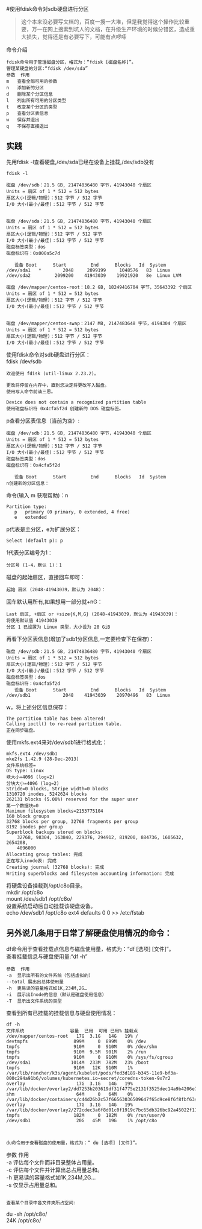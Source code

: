 #使用fdisk命令对sdb硬盘进行分区  
>这个本来没必要写文档的，百度一搜一大堆，但是我觉得这个操作比较重要，万一在网上搜索到坑人的文档，在升级生产环境的时候分错区，造成重大损失，觉得还是有必要写下，可能有点啰嗦  
  
命令介绍  
```  
fdisk命令用于管理磁盘分区，格式为：“fdisk [磁盘名称]”。  
管理某硬盘的分区:“fdisk /dev/sda”  
参数	作用  
m	查看全部可用的参数  
n	添加新的分区  
d	删除某个分区信息  
l	列出所有可用的分区类型  
t	改变某个分区的类型  
p	查看分区表信息  
w	保存并退出  
q	不保存直接退出  
```  
  
实践  
---  
先用fdisk -l查看硬盘,/dev/sda已经在设备上挂载,/dev/sdb没有  
```  
fdisk -l  
  
磁盘 /dev/sdb：21.5 GB, 21474836480 字节，41943040 个扇区  
Units = 扇区 of 1 * 512 = 512 bytes  
扇区大小(逻辑/物理)：512 字节 / 512 字节  
I/O 大小(最小/最佳)：512 字节 / 512 字节  
  
  
磁盘 /dev/sda：21.5 GB, 21474836480 字节，41943040 个扇区  
Units = 扇区 of 1 * 512 = 512 bytes  
扇区大小(逻辑/物理)：512 字节 / 512 字节  
I/O 大小(最小/最佳)：512 字节 / 512 字节  
磁盘标签类型：dos  
磁盘标识符：0x000a5c7d  
  
   设备 Boot      Start         End      Blocks   Id  System  
/dev/sda1   *        2048     2099199     1048576   83  Linux  
/dev/sda2         2099200    41943039    19921920   8e  Linux LVM  
  
磁盘 /dev/mapper/centos-root：18.2 GB, 18249416704 字节，35643392 个扇区  
Units = 扇区 of 1 * 512 = 512 bytes  
扇区大小(逻辑/物理)：512 字节 / 512 字节  
I/O 大小(最小/最佳)：512 字节 / 512 字节  
  
  
磁盘 /dev/mapper/centos-swap：2147 MB, 2147483648 字节，4194304 个扇区  
Units = 扇区 of 1 * 512 = 512 bytes  
扇区大小(逻辑/物理)：512 字节 / 512 字节  
I/O 大小(最小/最佳)：512 字节 / 512 字节  
```  
使用fdisk命令对sdb硬盘进行分区：  
fdisk /dev/sdb  
```  
欢迎使用 fdisk (util-linux 2.23.2)。  
  
更改将停留在内存中，直到您决定将更改写入磁盘。  
使用写入命令前请三思。  
  
Device does not contain a recognized partition table  
使用磁盘标识符 0x4cfa5f2d 创建新的 DOS 磁盘标签。  
```  
p查看分区表信息（当前为空）:  
```  
磁盘 /dev/sdb：21.5 GB, 21474836480 字节，41943040 个扇区  
Units = 扇区 of 1 * 512 = 512 bytes  
扇区大小(逻辑/物理)：512 字节 / 512 字节  
I/O 大小(最小/最佳)：512 字节 / 512 字节  
磁盘标签类型：dos  
磁盘标识符：0x4cfa5f2d  
  
   设备 Boot      Start         End      Blocks   Id  System  
n创建新的分区信息：
```
命令(输入 m 获取帮助)：n
```
Partition type:
   p   primary (0 primary, 0 extended, 4 free)
   e   extended
```
p代表是主分区，e为扩展分区：  
```   
Select (default p): p  
```  
1代表分区编号为1：  
```  
分区号 (1-4，默认 1)：1  
```  
磁盘的起始扇区，直接回车即可：  
```  
起始 扇区 (2048-41943039，默认为 2048)：  
```  
回车默认用所有,如果想用一部分就+nG：  
```  
Last 扇区, +扇区 or +size{K,M,G} (2048-41943039，默认为 41943039)：  
将使用默认值 41943039  
分区 1 已设置为 Linux 类型，大小设为 20 GiB  
```  
再看下分区表信息(增加了sdb1分区信息,一定要检查下在保存)：  
```  
磁盘 /dev/sdb：21.5 GB, 21474836480 字节，41943040 个扇区  
Units = 扇区 of 1 * 512 = 512 bytes  
扇区大小(逻辑/物理)：512 字节 / 512 字节  
I/O 大小(最小/最佳)：512 字节 / 512 字节  
磁盘标签类型：dos  
磁盘标识符：0x4cfa5f2d  
   设备 Boot      Start         End      Blocks   Id  System  
/dev/sdb1            2048    41943039    20970496   83  Linux  
```  
w，将上述分区信息保存：  
```  
The partition table has been altered!  
Calling ioctl() to re-read partition table.  
正在同步磁盘。  
```  
使用mkfs.ext4来对/dev/sdb1进行格式化：  
```  
mkfs.ext4 /dev/sdb1  
mke2fs 1.42.9 (28-Dec-2013)  
文件系统标签=  
OS type: Linux  
块大小=4096 (log=2)  
分块大小=4096 (log=2)  
Stride=0 blocks, Stripe width=0 blocks  
1310720 inodes, 5242624 blocks  
262131 blocks (5.00%) reserved for the super user  
第一个数据块=0  
Maximum filesystem blocks=2153775104  
160 block groups  
32768 blocks per group, 32768 fragments per group  
8192 inodes per group  
Superblock backups stored on blocks:  
	32768, 98304, 163840, 229376, 294912, 819200, 884736, 1605632, 2654208,  
	4096000  
Allocating group tables: 完成  
正在写入inode表: 完成  
Creating journal (32768 blocks): 完成  
Writing superblocks and filesystem accounting information: 完成  
```  
将硬盘设备挂载到/opt/c8o目录。  
mkdir /opt/c8o  
mount /dev/sdb1 /opt/c8o/  
设置系统启动后自动挂载该硬盘设备。  
echo /dev/sdb1 /opt/c8o ext4 defaults 0 0 >> /etc/fstab  
  
  
另外说几条用于日常了解硬盘使用情况的命令：  
---  
  
df命令用于查看挂载点信息与磁盘使用量，格式为：“df [选项] [文件]”。  
查看挂载信息与硬盘使用量:“df -h”  
```  
参数	作用  
-a	显示出所有的文件系统（包括虚拟的）  
--total	展出出总体使用量  
-h	更易读的容量格式如1K,234M,2G…  
-i	展示出Inode的信息（默认是磁盘使用信息）  
-T	显示出文件系统的类型  
```  
查看到所有已挂载的挂载信息与硬盘使用情况：  
  
```  
df -h  
文件系统                 容量  已用  可用 已用% 挂载点  
/dev/mapper/centos-root   17G  3.1G   14G   19% /  
devtmpfs                 899M     0  899M    0% /dev  
tmpfs                    910M     0  910M    0% /dev/shm  
tmpfs                    910M  9.5M  901M    2% /run  
tmpfs                    910M     0  910M    0% /sys/fs/cgroup  
/dev/sda1               1014M  233M  782M   23% /boot  
tmpfs                    910M   12K  910M    1% /var/lib/rancher/k3s/agent/kubelet/pods/fed3d189-b345-11e9-bf3a-000c294a91b6/volumes/kubernetes.io~secret/coredns-token-9x7r2  
overlay                   17G  3.1G   14G   19% /var/lib/docker/overlay2/dd7253b203619df31f4775e2131f3525dec14a9b4206e73c9b2abfffe3e0d0d3/merged  
shm                       64M     0   64M    0% /var/lib/docker/containers/c44d26b2c57f66563036509647f65d9ce8f6f8fbf6342714899790f643e79869/mounts/shm  
overlay                   17G  3.1G   14G   19% /var/lib/docker/overlay2/272cdec3a6f8d01c0f1919c7bc65db326bc92a45022f1186dcecb66b6a4c920c/merged  
tmpfs                    182M     0  182M    0% /run/user/0  
/dev/sdb1                 20G   45M   19G    1% /opt/c8o  
  
```  
```  
  
du命令用于查看磁盘的使用量，格式为：“ du [选项] [文件]”。  
```  
参数	作用  
-a	评估每个文件而非目录整体占用量。  
-c	评估每个文件并计算出总占用量总和。  
-h	更易读的容量格式如1K,234M,2G…  
-s	仅显示占用量总和。  
```  
  
查看某个目录中各文件夹所占空间:  
```  
du -sh /opt/c8o/  
24K	/opt/c8o/  
```